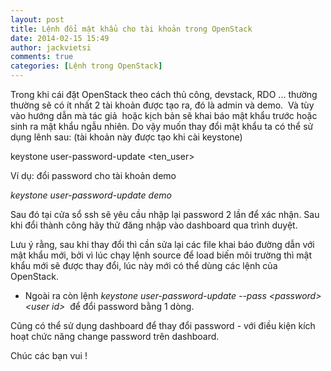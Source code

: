 ```yaml
---
layout: post
title: Lệnh đổi mật khẩu cho tài khoản trong OpenStack
date: 2014-02-15 15:49
author: jackvietsi
comments: true
categories: [Lệnh trong OpenStack]
---
```

Trong khi cái đặt OpenStack theo cách thủ công, devstack, RDO ... thường thường sẽ có ít nhất 2 tài khoản được tạo ra, đó là admin và demo.  Và tùy vào hướng dẫn mà tác giả  hoặc kịch bản sẽ khai báo mật khẩu trước hoặc sinh ra mật khẩu ngẫu nhiên. Do vậy muốn thay đổi mật khẩu ta có thể sử dụng lênh sau: (tài khoản này được tạo khi cài keystone)<!--more-->

keystone user-password-update &lt;ten_user&gt;

Ví dụ: đổi password cho tài khoản demo

<em>keystone user-password-update demo</em>

Sau đó tại cửa sổ ssh sẽ yêu cầu nhập lại password 2 lần để xác nhận. Sau khi đổi thành công hãy thử đăng nhập vào dashboard qua trình duyệt.

Lưu ý rằng, sau khi thay đổi thì cần sửa lại các file khai báo đường dẫn với mật khẩu mới, bởi vì lúc chạy lệnh source để load biến môi trường thì mật khẩu mới sẽ được thay đổi, lúc này mới có thể dùng các lệnh của OpenStack.

- Ngoài ra còn lệnh <em>keystone user-password-update --pass &lt;password&gt; &lt;user id&gt; </em> để đổi password bằng 1 dòng.

Cũng có thể sử dụng dashboard để thay đổi password - với điều kiện kích hoạt chức năng change password trên dashboard.

Chúc các bạn vui !
